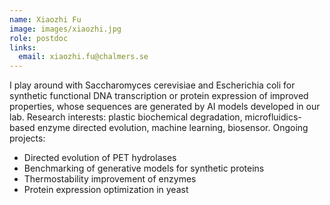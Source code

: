 ```yaml
---
name: Xiaozhi Fu
image: images/xiaozhi.jpg
role: postdoc
links:
  email: xiaozhi.fu@chalmers.se
---
```

I play around with Saccharomyces cerevisiae and Escherichia coli for synthetic functional DNA transcription or protein expression of improved properties, whose sequences are generated by AI models developed in our lab. 
Research interests: plastic biochemical degradation, microfluidics-based enzyme directed evolution, machine learning, biosensor. 
Ongoing projects: 
 - Directed evolution of PET hydrolases
 - Benchmarking of generative models for synthetic proteins
 - Thermostability improvement of enzymes
 - Protein expression optimization in yeast
